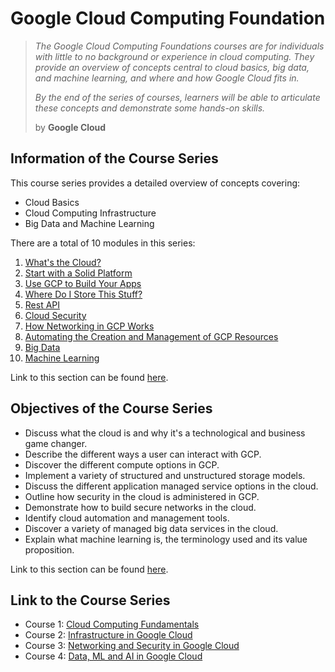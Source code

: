 # Google Cloud Computing Foundation

> *The Google Cloud Computing Foundations courses are for individuals with little to no background or experience in cloud computing. They provide an overview of concepts central to cloud basics, big data, and machine learning, and where and how Google Cloud fits in.*
> 
> *By the end of the series of courses, learners will be able to articulate these concepts and demonstrate some hands-on skills.*
>
> by  **Google Cloud**

## Information of the Course Series

This course series provides a detailed overview of concepts covering:

* Cloud Basics
* Cloud Computing Infrastructure
* Big Data and Machine Learning

There are a total of 10 modules in this series:

1. [What's the Cloud?](https://github.com/LimJY03/GoogleCloudSkillsBoost/blob/main/Google%20Cloud%20Computing%20Foundations/1.%20Cloud%20Computing%20Fundamentals/Module_01.md)
2. [Start with a Solid Platform](https://github.com/LimJY03/GoogleCloudSkillsBoost/blob/main/Google%20Cloud%20Computing%20Foundations/1.%20Cloud%20Computing%20Fundamentals/Module_02.md)
3. [Use GCP to Build Your Apps](https://github.com/LimJY03/GoogleCloudSkillsBoost/blob/main/Google%20Cloud%20Computing%20Foundations/1.%20Cloud%20Computing%20Fundamentals/Module_03.md)
4. [Where Do I Store This Stuff?](https://github.com/LimJY03/GoogleCloudSkillsBoost/blob/main/Google%20Cloud%20Computing%20Foundations/2.%20Infrastructure%20in%20Google%20Cloud/Module_04.md)
5. [Rest API](https://github.com/LimJY03/GoogleCloudSkillsBoost/blob/main/Google%20Cloud%20Computing%20Foundations/2.%20Infrastructure%20in%20Google%20Cloud/Module_05.md)
6. [Cloud Security](https://github.com/LimJY03/GoogleCloudSkillsBoost/blob/main/Google%20Cloud%20Computing%20Foundations/2.%20Infrastructure%20in%20Google%20Cloud/Module_06.md)
7. [How Networking in GCP Works](https://github.com/LimJY03/GoogleCloudSkillsBoost/blob/main/Google%20Cloud%20Computing%20Foundations/3.%20Networking%20and%20Security%20in%20Google%20Cloud/Module_07.md)
8. [Automating the Creation and Management of GCP Resources](https://github.com/LimJY03/GoogleCloudSkillsBoost/blob/main/Google%20Cloud%20Computing%20Foundations/3.%20Networking%20and%20Security%20in%20Google%20Cloud/Module_08.md)
9. [Big Data]()
10. [Machine Learning]()

Link to this section can be found [here](https://youtu.be/5PM9YVomp_U).

## Objectives of the Course Series

* Discuss what the cloud is and why it's a technological and business game changer.
* Describe the different ways a user can interact with GCP.
* Discover the different compute options in GCP.
* Implement a variety of structured and unstructured storage models.
* Discuss the different application managed service options in the cloud.
* Outline how security in the cloud is administered in GCP.
* Demonstrate how to build secure networks in the cloud.
* Identify cloud automation and management tools.
* Discover a variety of managed big data services in the cloud.
* Explain what machine learning is, the terminology used and its value proposition.

Link to this section can be found [here](https://youtu.be/1urMSdWwB6A).

## Link to the Course Series

* Course 1: [Cloud Computing Fundamentals](https://www.cloudskillsboost.google/course_templates/153)
* Course 2: [Infrastructure in Google Cloud](https://www.cloudskillsboost.google/course_templates/154)
* Course 3: [Networking and Security in Google Cloud](https://www.cloudskillsboost.google/course_templates/155)
* Course 4: [Data, ML and AI in Google Cloud]()